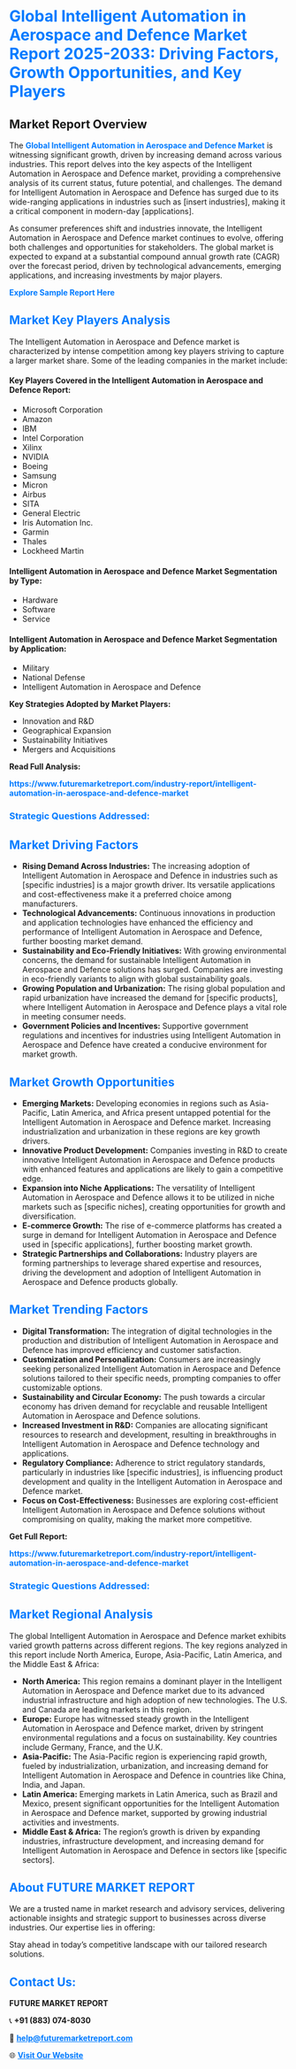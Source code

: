 <h1 style="color: #007BFF;">Global Intelligent Automation in Aerospace and Defence Market Report 2025-2033: Driving Factors, Growth Opportunities, and Key Players</h1>

<section id="overview">
<h2>Market Report Overview</h2>
<p>The <a href="https://www.futuremarketreport.com/industry-report/intelligent-automation-in-aerospace-and-defence-market" style="color: #007BFF; text-decoration: none;"><strong>Global Intelligent Automation in Aerospace and Defence Market</strong></a> is witnessing significant growth, driven by increasing demand across various industries. This report delves into the key aspects of the Intelligent Automation in Aerospace and Defence market, providing a comprehensive analysis of its current status, future potential, and challenges. The demand for Intelligent Automation in Aerospace and Defence has surged due to its wide-ranging applications in industries such as [insert industries], making it a critical component in modern-day [applications].</p>
<p>As consumer preferences shift and industries innovate, the Intelligent Automation in Aerospace and Defence market continues to evolve, offering both challenges and opportunities for stakeholders. The global market is expected to expand at a substantial compound annual growth rate (CAGR) over the forecast period, driven by technological advancements, emerging applications, and increasing investments by major players.</p>
</section>

<section id="overview">
<p><a href="https://www.futuremarketreport.com/request-sample/reportId=113436" style="color: #007BFF; text-decoration: none;"><strong>Explore Sample Report Here</strong></a></p>
</section>

<section id="key-players">
<h2 style="color: #007BFF;">Market Key Players Analysis</h2>
<p>The Intelligent Automation in Aerospace and Defence market is characterized by intense competition among key players striving to capture a larger market share. Some of the leading companies in the market include:</p>
<h4>Key Players Covered in the Intelligent Automation in Aerospace and Defence Report:</h4>
<ul><li>Microsoft Corporation</li><li>Amazon</li><li>IBM</li><li>Intel Corporation</li><li>Xilinx</li><li>NVIDIA</li><li>Boeing</li><li>Samsung</li><li>Micron</li><li>Airbus</li><li>SITA</li><li>General Electric</li><li>Iris Automation Inc.</li><li>Garmin</li><li>Thales</li><li>Lockheed Martin</li></ul>
<h4>Intelligent Automation in Aerospace and Defence Market Segmentation by Type:</h4>
<ul><li>Hardware</li><li>Software</li><li>Service</li></ul>

<h4>Intelligent Automation in Aerospace and Defence Market Segmentation by Application:</h4>
<ul><li>Military</li><li>National Defense</li><li>Intelligent Automation in Aerospace and Defence</li></ul>
<p><strong>Key Strategies Adopted by Market Players:</strong></p>
<ul>
<li>Innovation and R&D</li>
<li>Geographical Expansion</li>
<li>Sustainability Initiatives</li>
<li>Mergers and Acquisitions</li>
</ul>
</section>

<section>
<p><strong>Read Full Analysis: </strong></p><a href="https://www.futuremarketreport.com/industry-report/intelligent-automation-in-aerospace-and-defence-market" style="color: #007BFF; text-decoration: none;"><strong>https://www.futuremarketreport.com/industry-report/intelligent-automation-in-aerospace-and-defence-market</strong></a>
<h3 style="color: #007BFF;">Strategic Questions Addressed:</h3>
</section>

<section id="driving-factors">
<h2 style="color: #007BFF;">Market Driving Factors</h2>
<ul>
<li><strong>Rising Demand Across Industries:</strong> The increasing adoption of Intelligent Automation in Aerospace and Defence in industries such as [specific industries] is a major growth driver. Its versatile applications and cost-effectiveness make it a preferred choice among manufacturers.</li>
<li><strong>Technological Advancements:</strong> Continuous innovations in production and application technologies have enhanced the efficiency and performance of Intelligent Automation in Aerospace and Defence, further boosting market demand.</li>
<li><strong>Sustainability and Eco-Friendly Initiatives:</strong> With growing environmental concerns, the demand for sustainable Intelligent Automation in Aerospace and Defence solutions has surged. Companies are investing in eco-friendly variants to align with global sustainability goals.</li>
<li><strong>Growing Population and Urbanization:</strong> The rising global population and rapid urbanization have increased the demand for [specific products], where Intelligent Automation in Aerospace and Defence plays a vital role in meeting consumer needs.</li>
<li><strong>Government Policies and Incentives:</strong> Supportive government regulations and incentives for industries using Intelligent Automation in Aerospace and Defence have created a conducive environment for market growth.</li>
</ul>
</section>

<section id="growth-opportunities">
<h2 style="color: #007BFF;">Market Growth Opportunities</h2>
<ul>
<li><strong>Emerging Markets:</strong> Developing economies in regions such as Asia-Pacific, Latin America, and Africa present untapped potential for the Intelligent Automation in Aerospace and Defence market. Increasing industrialization and urbanization in these regions are key growth drivers.</li>
<li><strong>Innovative Product Development:</strong> Companies investing in R&D to create innovative Intelligent Automation in Aerospace and Defence products with enhanced features and applications are likely to gain a competitive edge.</li>
<li><strong>Expansion into Niche Applications:</strong> The versatility of Intelligent Automation in Aerospace and Defence allows it to be utilized in niche markets such as [specific niches], creating opportunities for growth and diversification.</li>
<li><strong>E-commerce Growth:</strong> The rise of e-commerce platforms has created a surge in demand for Intelligent Automation in Aerospace and Defence used in [specific applications], further boosting market growth.</li>
<li><strong>Strategic Partnerships and Collaborations:</strong> Industry players are forming partnerships to leverage shared expertise and resources, driving the development and adoption of Intelligent Automation in Aerospace and Defence products globally.</li>
</ul>
</section>

<section id="trending-factors">
<h2 style="color: #007BFF;">Market Trending Factors</h2>
<ul>
<li><strong>Digital Transformation:</strong> The integration of digital technologies in the production and distribution of Intelligent Automation in Aerospace and Defence has improved efficiency and customer satisfaction.</li>
<li><strong>Customization and Personalization:</strong> Consumers are increasingly seeking personalized Intelligent Automation in Aerospace and Defence solutions tailored to their specific needs, prompting companies to offer customizable options.</li>
<li><strong>Sustainability and Circular Economy:</strong> The push towards a circular economy has driven demand for recyclable and reusable Intelligent Automation in Aerospace and Defence solutions.</li>
<li><strong>Increased Investment in R&D:</strong> Companies are allocating significant resources to research and development, resulting in breakthroughs in Intelligent Automation in Aerospace and Defence technology and applications.</li>
<li><strong>Regulatory Compliance:</strong> Adherence to strict regulatory standards, particularly in industries like [specific industries], is influencing product development and quality in the Intelligent Automation in Aerospace and Defence market.</li>
<li><strong>Focus on Cost-Effectiveness:</strong> Businesses are exploring cost-efficient Intelligent Automation in Aerospace and Defence solutions without compromising on quality, making the market more competitive.</li>
</ul>
</section>

<section>
<p><strong>Get Full Report: </strong></p><a href="https://www.futuremarketreport.com/industry-report/intelligent-automation-in-aerospace-and-defence-market" style="color: #007BFF; text-decoration: none;"><strong>https://www.futuremarketreport.com/industry-report/intelligent-automation-in-aerospace-and-defence-market</strong></a>
<h3 style="color: #007BFF;">Strategic Questions Addressed:</h3>
</section>


<section id="regional-analysis">
<h2 style="color: #007BFF;">Market Regional Analysis</h2>
<p>The global Intelligent Automation in Aerospace and Defence market exhibits varied growth patterns across different regions. The key regions analyzed in this report include North America, Europe, Asia-Pacific, Latin America, and the Middle East & Africa:</p>
<ul>
<li><strong>North America:</strong> This region remains a dominant player in the Intelligent Automation in Aerospace and Defence market due to its advanced industrial infrastructure and high adoption of new technologies. The U.S. and Canada are leading markets in this region.</li>
<li><strong>Europe:</strong> Europe has witnessed steady growth in the Intelligent Automation in Aerospace and Defence market, driven by stringent environmental regulations and a focus on sustainability. Key countries include Germany, France, and the U.K.</li>
<li><strong>Asia-Pacific:</strong> The Asia-Pacific region is experiencing rapid growth, fueled by industrialization, urbanization, and increasing demand for Intelligent Automation in Aerospace and Defence in countries like China, India, and Japan.</li>
<li><strong>Latin America:</strong> Emerging markets in Latin America, such as Brazil and Mexico, present significant opportunities for the Intelligent Automation in Aerospace and Defence market, supported by growing industrial activities and investments.</li>
<li><strong>Middle East & Africa:</strong> The region’s growth is driven by expanding industries, infrastructure development, and increasing demand for Intelligent Automation in Aerospace and Defence in sectors like [specific sectors].</li>
</ul>
</section>

<footer>
<h2 style="color: #007BFF;">About FUTURE MARKET REPORT</h2>
<p>We are a trusted name in market research and advisory services, delivering actionable insights and strategic support to businesses across diverse industries. Our expertise lies in offering:</p>

<p>Stay ahead in today’s competitive landscape with our tailored research solutions.</p>

<h2 style="color: #007BFF;">Contact Us:</h2>
<p><strong>FUTURE MARKET REPORT</strong></p>
<p>📞 <strong>+91 (883) 074-8030</strong></p>
<p>📧 <strong><a href="mailto:help@futuremarketreport.com" style="color: #007BFF;">help@futuremarketreport.com</a></strong></p>
<p>🌐 <strong><a href="https://www.futuremarketreport.com/" style="color: #007BFF;">Visit Our Website</a></strong></p>
</footer>